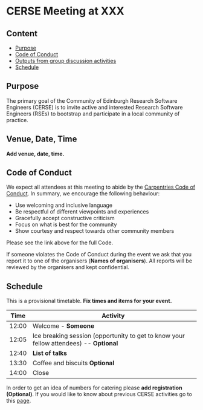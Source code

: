 # CERSE Meeting at XXX

## Content
* [Purpose](#purpose)
* [Code of Conduct](#code-of-conduct)
* [Outputs from group discussion activities](#outputs-from-group-discussion-activities)
* [Schedule](#schedule)


## Purpose

The primary goal of the Community of Edinburgh Research Software Engineers (CERSE) is to invite active and interested Research Software Engineers (RSEs) to bootstrap and participate in a local community of practice.

##	Venue, Date, Time

**Add venue, date, time.**

## Code of Conduct

We expect all attendees at this meeting to abide by the [Carpentries Code of Conduct](https://docs.carpentries.org/topic_folders/policies/code-of-conduct.html). In summary, we encourage the following behaviour:

* Use welcoming and inclusive language
* Be respectful of different viewpoints and experiences
* Gracefully accept constructive criticism
* Focus on what is best for the community
* Show courtesy and respect towards other community members

Please see the link above for the full Code.

If someone violates the Code of Conduct during the event we ask that you report it to one of the organisers (**Names of organisers**). All reports will be reviewed by the organisers and kept confidential.  

## Schedule

This is a provisional timetable. **Fix times and items for your event.**

|Time  | Activity      |
|------| ------|
|12:00 | Welcome - **Someone** |
|12:05 | Ice breaking session (opportunity to get to know your fellow attendees) -- **Optional** |
|12:40 | **List of talks** |
|13:30 | Coffee and biscuits **Optional** |
|14:00 | Close |

In order to get an idea of numbers for catering please **add registration (Optional)**. If you would like to know about previous CERSE activities go to this [page](https://cerse.github.io/).

